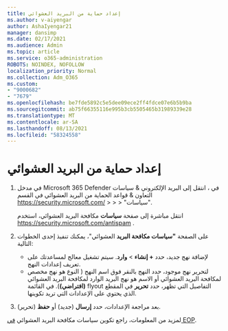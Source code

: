 ```yaml
---
title: إعداد حماية من البريد العشوائي
ms.author: v-aiyengar
author: AshaIyengar21
manager: dansimp
ms.date: 02/17/2021
ms.audience: Admin
ms.topic: article
ms.service: o365-administration
ROBOTS: NOINDEX, NOFOLLOW
localization_priority: Normal
ms.collection: Adm_O365
ms.custom:
- "9000682"
- "7679"
ms.openlocfilehash: be7fde5892c5e5dee09ece2ff4fdce07e6b5b9ba
ms.sourcegitcommit: ab75f66355116e995b3cb5505465b31989339e28
ms.translationtype: MT
ms.contentlocale: ar-SA
ms.lasthandoff: 08/13/2021
ms.locfileid: "58324558"
---
```

# <a name="set-up-an-anti-spam-protection"></a>إعداد حماية من البريد العشوائي

1. في مدخل Microsoft 365 Defender في ، انتقل إلى البريد الإلكتروني & سياسات التعاون & قواعد الحماية من البريد العشوائي في القسم <https://security.microsoft.com/>  \>  \>  \>  "سياسات". 

   انتقل مباشرة إلى صفحة **سياسات** مكافحة البريد العشوائي، استخدم <https://security.microsoft.com/antispam> .

2. على الصفحة **"سياسات مكافحة البريد** العشوائي"، يمكنك تنفيذ إحدى الخطوات التالية:
   - لإضافة نهج جديد، حدد **+ إنشاء** \> **وارد**. سيتم تشغيل معالج لمساعدتك على تعريف إعدادات النهج.
   - لتحرير نهج موجود، حدد النهج بالنقر فوق اسم النهج ( النوع  هو نهج مخصص  لمكافحة البريد العشوائي أو الاسم هو نهج البريد الوارد لمكافحة البريد العشوائي **(افتراضي)**). في القائمة flyout التفاصيل التي تظهر، حدد **تحرير** في المقطع الذي يحتوي على الإعدادات التي تريد تكوينها.

3. بعد مراجعة الإعدادات، حدد **إرسال** (جديد) أو **حفظ** (تحرير).

لمزيد من المعلومات، راجع تكوين سياسات مكافحة البريد العشوائي [في EOP](https://docs.microsoft.com/microsoft-365/security/office-365-security/configure-your-spam-filter-policies).
